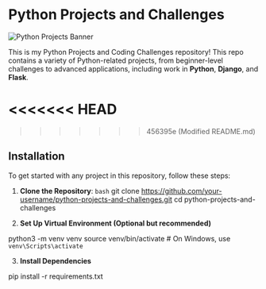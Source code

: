 # Python Projects and Challenges

![Python Projects Banner](https://media.istockphoto.com/id/1311259142/vector/web-developer-in-famous-programming-language.jpg?s=612x612&w=0&k=20&c=SIbcSh8nQzM_-OGj8nG4U8rvDKUD8WVdXNcOY5o0VVk=)

This is my Python Projects and Coding Challenges repository! This repo contains a variety of Python-related projects, from beginner-level challenges to advanced applications, including work in **Python**, **Django**, and **Flask**.

<<<<<<< HEAD
=======
<!-- ## Table of Contents

- [Introduction](#introduction)
- [Coding Challenges](#coding-challenges)
- [Python Projects](#python-projects)
  <!-- - [General Python Projects](#general-python-projects)
  - [Django Projects](#django-projects)
  - [Flask Projects](#flask-projects) -->
  <!-- - [Data Science Projects](#data-science-projects) -->

<!-- - [Installation](#installation) -->

<!-- ## Introduction

This repository includes various coding exercises, projects, and applications to help strengthen Python development skills. You'll find both simple and complex projects based on real-world problems, as well as solutions to algorithmic challenges.

- **Python**: Covers everything from basic syntax to object-oriented programming (OOP), data structures, and algorithms.
- **Django**: Web development using Django for building scalable and secure web applications.
- **Flask**: Lightweight web framework projects for building simple REST APIs or small web applications.
- **Data Science**: Projects involving data analysis, data cleaning, machine learning, and deep learning with libraries like `Pandas`, `NumPy`, `Matplotlib`, `Scikit-learn`, and `TensorFlow`.

## Coding Challenges

This section contains various algorithmic challenges, including problems from **LeetCode**, **HackerRank**, **Codewars**, and other platforms. Each solution is organized by difficulty and includes a brief description of the problem, the solution approach, and code implementation.

### Examples:

- **Two Sum**: Solution for the "Two Sum" problem from LeetCode.
- **FizzBuzz**: Basic loop challenge demonstrating conditional statements in Python.
- **Merge Sort**: Implementing the Merge Sort algorithm.

You can find all the challenges under the `coding-challenges/` directory.

## Python Projects

This section showcases a range of general Python projects, including utilities, data manipulation, and other real-world applications.

### General Python Projects

- **CLI Calculator**: A command-line interface (CLI) calculator that performs basic arithmetic operations.
- **Todo List App**: A Python app for managing tasks and reminders, saved in a local file or SQLite database.
- **Weather App**: Fetching real-time weather data using a public API like OpenWeatherMap.

These projects can be found in the `python-projects/` folder.

### Django Projects

This folder contains web development projects using Django, a high-level Python web framework.

- **Blog Application**: A basic blog platform allowing users to create, edit, and delete posts.
- **E-Commerce Site**: A simple e-commerce website with product listings, a shopping cart, and checkout functionality.
- **Authentication System**: A Django app demonstrating user authentication (signup, login, password reset, etc.).

The Django projects are available in the `django-projects/` folder.

### Flask Projects

Flask is a lightweight web framework, and here you'll find projects demonstrating its capabilities.

- **REST API**: A simple RESTful API built with Flask that handles CRUD operations (Create, Read, Update, Delete).
- **User Authentication API**: A Flask app implementing JWT-based authentication for a REST API.
- **Blog API**: A backend for a blog platform using Flask and SQLite, featuring post creation and comment functionality.

The Flask projects are under the `flask-projects/` directory.

## Data Science Projects

This section includes projects related to data science, from data manipulation to machine learning models.

- **Titanic Survival Prediction**: A machine learning model using the Titanic dataset to predict survival chances.
- **Stock Price Prediction**: A time series analysis and prediction model using historical stock prices.
- **Customer Segmentation**: K-means clustering to segment customers based on purchasing behavior.

These projects can be found in the `data-science-projects/` folder. -->
>>>>>>> 456395e (Modified README.md)

## Installation

To get started with any project in this repository, follow these steps:

1. **Clone the Repository**:
   `bash`
   git clone https://github.com/your-username/python-projects-and-challenges.git
   cd python-projects-and-challenges

2. **Set Up Virtual Environment (Optional but recommended)**

python3 -m venv venv
source venv/bin/activate # On Windows, use `venv\Scripts\activate`

3. **Install Dependencies**

pip install -r requirements.txt
